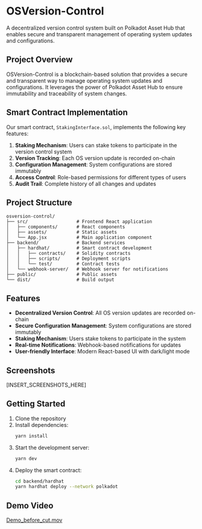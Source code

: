 # OSVersion-Control

A decentralized version control system built on Polkadot Asset Hub that enables secure and transparent management of operating system updates and configurations.

## Project Overview

OSVersion-Control is a blockchain-based solution that provides a secure and transparent way to manage operating system updates and configurations. It leverages the power of Polkadot Asset Hub to ensure immutability and traceability of system changes.

## Smart Contract Implementation

Our smart contract, `StakingInterface.sol`, implements the following key features:

1. **Staking Mechanism**: Users can stake tokens to participate in the version control system
2. **Version Tracking**: Each OS version update is recorded on-chain
3. **Configuration Management**: System configurations are stored immutably
4. **Access Control**: Role-based permissions for different types of users
5. **Audit Trail**: Complete history of all changes and updates

## Project Structure

```
osversion-control/
├── src/                  # Frontend React application
│   ├── components/       # React components
│   ├── assets/           # Static assets
│   └── App.jsx           # Main application component
├── backend/              # Backend services
│   ├── hardhat/          # Smart contract development
│   │   ├── contracts/    # Solidity contracts
│   │   ├── scripts/      # Deployment scripts
│   │   └── test/         # Contract tests
│   └── webhook-server/   # Webhook server for notifications
├── public/               # Public assets
└── dist/                 # Build output
```

## Features

- **Decentralized Version Control**: All OS version updates are recorded on-chain
- **Secure Configuration Management**: System configurations are stored immutably
- **Staking Mechanism**: Users stake tokens to participate in the system
- **Real-time Notifications**: Webhook-based notifications for updates
- **User-friendly Interface**: Modern React-based UI with dark/light mode

## Screenshots

[INSERT_SCREENSHOTS_HERE]

## Getting Started

1. Clone the repository
2. Install dependencies:
   ```bash
   yarn install
   ```
3. Start the development server:
   ```bash
   yarn dev
   ```
4. Deploy the smart contract:
   ```bash
   cd backend/hardhat
   yarn hardhat deploy --network polkadot
   ```

## Demo Video

[Demo_before_cut.mov](https://github.com/DDjohnson21/osversion-control/blob/main/Demo_before_cut.mov)
